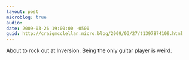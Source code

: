 ```yaml
---
layout: post
microblog: true
audio: 
date: 2009-03-26 19:00:00 -0500
guid: http://craigmcclellan.micro.blog/2009/03/27/t1397874109.html
---
```

About to rock out at Inversion. Being the only guitar player is weird.

